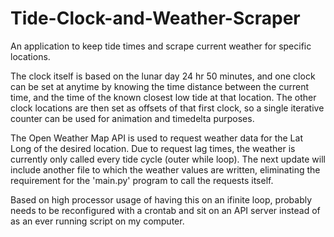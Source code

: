# Tide-Clock-and-Weather-Scraper

An application to keep tide times and scrape current weather for specific locations. 

The clock itself is based on the lunar day 24 hr 50 minutes, and one clock can be set at anytime by knowing the time distance between
the current time, and the time of the known closest low tide at that location. The other clock locations are then set as offsets of that
first clock, so a single iterative counter can be used for animation and timedelta purposes. 

The Open Weather Map API is used to request weather data for the Lat Long of the desired location. Due to request lag times, the weather
is currently only called every tide cycle (outer while loop). The next update will include another file to which the weather values are 
written, eliminating the requirement for the 'main.py' program to call the requests itself. 

Based on high processor usage of having this on an ifinite loop, probably needs to be reconfigured with a crontab and sit on an API server instead of as an ever running script on my computer. 


